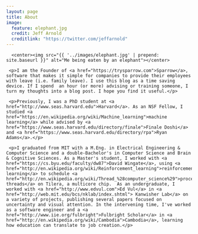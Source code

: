 ```yaml
---
layout: page
title: About
image:
  feature: elephant.jpg
  credit: Jeff Arnold
  creditlink: "https://twitter.com/jeffarnold"
---
```


<div class="post">

      <center><img src="{{ '../images/elephant.jpg' | prepend: site.baseurl }}" alt="Me being eaten by an elephant"></center>

     <p>I am the Founder of <a href="https://trysparrow.com">Sparrow</a>, software that makes it simple for companies to provide their employees with leave (i.e. family leave). I use this blog as a time saving device. If I spend  an hour (or more) advising or training someone, I turn my thoughts into a blog post. I hope you find it useful.</p>

     <p>Previously, I was a PhD student at <a href="http://www.seas.harvard.edu">Harvard</a>. As an NSF Fellow, I studied <a href="https://en.wikipedia.org/wiki/Machine_learning">machine learning</a> while advised by <a href="https://www.seas.harvard.edu/directory/finale">Finale Doshi</a> and <a href="https://www.seas.harvard.edu/directory/rpa">Ryan Adams</a>.</p>

     <p>I graduated from MIT with a M.Eng. in Electrical Engineering & Computer Science and a double-Bachelor's in Computer Science and Brain & Cognitive Sciences. As a Master's student, I worked with <a href="https://cs.byu.edu/faculty/dw87">David Wingate</a>, using <a href="http://en.wikipedia.org/wiki/Reinforcement_learning">reinforcement learning</a> to schedule <a href="http://en.wikipedia.org/wiki/Thread_%28computer_science%29">process threads</a> on Tilera, a multicore chip.  As an undergraduate, I worked with <a href="http://www.edvul.com">Ed Vul</a> in <a href="http://web.mit.edu/bcs/nklab/index.shtml"> Kanwisher Lab</a> on a variety of projects, publishing several papers focused on uncertainty and visual attention. In the intervening time, I've worked as a software engineer and a <a href="http://www.iie.org/fulbright">Fulbright Scholar</a> in <a href="http://en.wikipedia.org/wiki/Cambodia">Cambodia</a>, learning how education can translate to job creation.</p>
     
</div>

